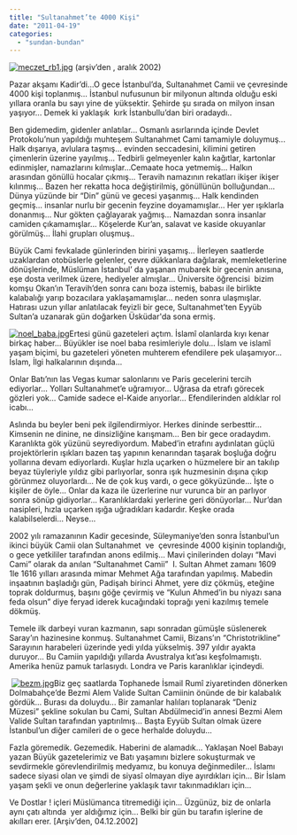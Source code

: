 ```yaml
---
title: "Sultanahmet’te 4000 Kişi"
date: "2011-04-19"
categories: 
  - "sundan-bundan"
---
```


[![meczet_rb1.jpg](/uploads/2011/04/meczet_rb1.jpg)](/uploads/2011/04/meczet_rb1.jpg "meczet_rb1.jpg") (arşiv’den , aralık 2002)

Pazar akşamı Kadir’di...O gece İstanbul’da, Sultanahmet Camii ve çevresinde 4000 kişi toplanmış... İstanbul nufusunun bir milyonun altında olduğu eski yıllara oranla bu sayı yine de yüksektir. Şehirde şu sırada on milyon insan yaşıyor... Demek ki yaklaşık  kırk İstanbullu’dan biri oradaydı..

Ben gidemedim, gidenler anlatılar... Osmanlı asırlarında içinde Devlet Protokolu’nun yapıldığı muhteşem Sultanahmet Cami tamamiyle doluymuş... Halk dışarıya, avlulara taşmış... evinden seccadesini, kilimini getiren çimenlerin üzerine yayılmış... Tedbirli gelmeyenler kalın kağıtlar, kartonlar edinmişler, namazlarını kılmışlar...Cemaate hoca yetmemiş... Halkın arasından gönüllü hocalar çıkmış... Teravih namazının rekatları ikişer ikişer kılınmış... Bazen her rekatta hoca değiştirilmiş, gönüllünün bolluğundan... Dünya yüzünde bir “Din” günü ve gecesi yaşanmış... Halk kendinden geçmiş... insanlar nurlu bir gecenin feyzine doyamamışlar... Her yer ışıklarla donanmış... Nur gökten çağlayarak yağmış... Namazdan sonra insanlar camiden çıkamamışlar... Köşelerde Kur’an, salavat ve kaside okuyanlar görülmüş... İlahi grupları oluşmuş..

Büyük Cami fevkalade günlerinden birini yaşamış... İlerleyen saatlerde uzaklardan otobüslerle gelenler, çevre dükkanlara dağılarak, memleketlerine dönüşlerinde, Müslüman İstanbul’ da yaşanan mubarek bir gecenin anısına, eşe dosta verilmek üzere, hediyeler almışlar... Üniversite öğrencisi  bizim komşu Okan’ın Teravih’den sonra canı boza istemiş, babası ile birlikte kalabalığı yarıp bozacılara yaklaşamamışlar... neden sonra ulaşmışlar. Hatırası uzun yıllar anlatılacak feyizli bir gece, Sultanahmet’ten Eyyüb Sultan’a uzanarak gün doğarken Üsküdar'da sona ermiş.

[![noel_baba.jpg](/uploads/2011/04/noel_baba.jpg)](/uploads/2011/04/noel_baba.jpg "noel_baba.jpg")Ertesi günü gazeteleri açtım. İslamî olanlarda kıyı kenar birkaç haber... Büyükler ise noel baba resimleriyle dolu... İslam ve islamî yaşam biçimi, bu gazeteleri yöneten muhterem efendilere pek ulaşamıyor... İslam, İlgi halkalarının dışında...

Onlar Batı’nın las Vegas kumar salonlarını ve Paris gecelerini tercih ediyorlar... Yolları Sultanahmet’e uğramıyor... Uğrasa da etrafı görecek gözleri yok... Camide sadece el-Kaide arıyorlar... Efendilerinden aldıklar rol icabı...

Aslında bu beyler beni pek ilgilendirmiyor. Herkes dininde serbesttir... Kimsenin ne dinine, ne dinsizliğine karışmam... Ben bir gece oradaydım. Karanlıkta gök yüzünü seyrediyordum. Mabed’in etrafını aydınlatan güçlü projektörlerin ışıkları bazen taş yapının kenarından taşarak boşluğa doğru yollarına devam ediyorlardı. Kuşlar hızla uçarken o hüzmelere bir an takılıp beyaz tüyleriyle yıldız gibi parlıyorlar, sonra ışık huzmesinin dışına çıkıp görünmez oluyorlardı... Ne de çok kuş vardı, o gece gökyüzünde... İşte o kişiler de öyle... Onlar da kaza ile üzerlerine nur vurunca bir an parlıyor sonra sönüp gidiyorlar... Karanlıklardaki yerlerine geri dönüyorlar... Nur’dan nasipleri, hızla uçarken ışığa uğradıkları kadardır. Keşke orada kalabilselerdi... Neyse...

2002 yılı ramazanının Kadir gecesinde, Süleymaniye’den sonra İstanbul’un ikinci büyük Camii olan Sultanahmet  ve  çevresinde 4000 kişinin toplandığı, o gece yetkililer tarafından anons edilmiş... Mavi çinilerinden dolayı “Mavi Cami” olarak da anılan “Sultanahmet Camii”  I. Sultan Ahmet zamanı 1609 1le 1616 yılları arasında mimar Mehmet Ağa tarafından yapılmış. Mabedin inşaatının başladığı gün, Padişah birinci Ahmet, yere diz çökmüş, eteğine toprak doldurmuş, başını göğe çevirmiş ve “Kulun Ahmed’in bu niyazı sana feda olsun” diye feryad iderek kucağındaki toprağı yeni kazılmış temele dökmüş.

Temele ilk darbeyi vuran kazmanın, sapı sonradan gümüşle süslenerek Saray’ın hazinesine konmuş. Sultanahmet Camii, Bizans’ın “Christotrikline” Sarayının harabeleri üzerinde yedi yılda yükselmiş. 397 yıldır ayakta duruyor... Bu Camiin yapıldığı yıllarda Avustralya kıt’ası keşfolmamıştı. Amerika henüz pamuk tarlasıydı. Londra ve Paris karanlıklar içindeydi.  

 [![bezm.jpg](/uploads/2011/04/bezm.jpg)](/uploads/2011/04/bezm.jpg "bezm.jpg")Biz geç saatlarda Tophanede İsmail Rumî ziyaretinden dönerken Dolmabahçe’de Bezmi Alem Valide Sultan Camiinin önünde de bir kalabalık gördük... Burası da doluydu... Bir zamanlar halıları toplanarak “Deniz Müzesi” şekline sokulan bu Cami, Sultan Abdülmecid’in annesi Bezmi Alem Valide Sultan tarafından yaptırılmış... Başta Eyyüb Sultan olmak üzere İstanbul’un diğer camileri de o gece herhalde doluydu...

Fazla göremedik. Gezemedik. Haberini de alamadık... Yaklaşan Noel Babayı yazan Büyük gazetelerimiz ve Batı yaşamını bizlere sokuşturmak ve sevdirmekle görevlendirilmiş medyamız, bu konuya değinmediler... İslamı sadece siyasi olan ve şimdi de siyasî olmayan diye ayırdıkları için... Bir İslam yaşam şekli ve onun değerlerine yaklaşık tavır takınmadıkları için...

Ve Dostlar ! içleri Müslümanca titremediği için... Üzgünüz, biz de onlarla aynı çatı altında  yer aldığımız için... Belki bir gün bu tarafın işlerine de akılları erer. \[Arşiv’den, 04.12.2002\]
